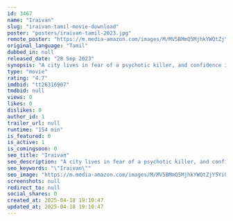 ```yaml
---
id: 3467
name: "Iraivan"
slug: "iraivan-tamil-movie-download"
poster: "posters/iraivan-tamil-2023.jpg"
remote_poster: "https://m.media-amazon.com/images/M/MV5BMmQ5MjhkYWQtZjY5Yi00NDc3LWJhZmEtY2Y1NTRhN2EyNjViXkEyXkFqcGc@._V1_SX300.jpg"
original_language: "Tamil"
dubbed_in: null
released_date: "28 Sep 2023"
synopsis: "A city lives in fear of a psychotic killer, and confidence in the police wanes. Arjun and Andrew finally arrest the killer, but he escapes and chaos reigns again."
type: "movie"
rating: "4.7"
imdbid: "tt26316907"
tmdbid: null
views: 0
likes: 0
dislikes: 0
author_id: 1
trailer_url: null
runtime: "154 min"
is_featured: 0
is_active: 1
is_comingsoon: 0
seo_title: "Iraivan"
seo_description: "A city lives in fear of a psychotic killer, and confidence in the police wanes. Arjun and Andrew finally arrest the killer, but he escapes and chaos reigns again."
seo_keywords: "\"Iraivan\""
seo_image: "https://m.media-amazon.com/images/M/MV5BMmQ5MjhkYWQtZjY5Yi00NDc3LWJhZmEtY2Y1NTRhN2EyNjViXkEyXkFqcGc@._V1_SX300.jpg"
screenshots: null
redirect_to: null
social_shares: 0
created_at: 2025-04-18 19:10:47
updated_at: 2025-04-18 19:10:47
---
```


